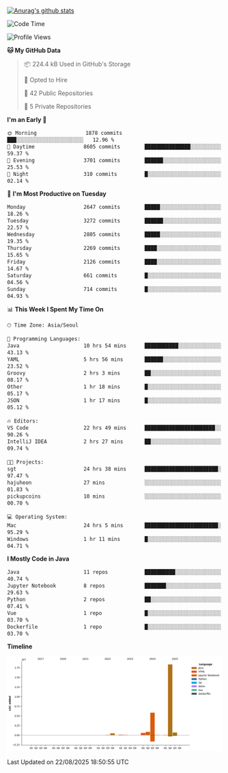 [![Anurag's github stats](https://github-readme-stats.vercel.app/api?username=hajubal)](https://github.com/anuraghazra/github-readme-stats)

<!--START_SECTION:waka-->
![Code Time](http://img.shields.io/badge/Code%20Time-712%20hrs%2035%20mins-blue)

![Profile Views](http://img.shields.io/badge/Profile%20Views-0-blue)

**🐱 My GitHub Data** 

> 📦 224.4 kB Used in GitHub's Storage 
 > 
> 💼 Opted to Hire
 > 
> 📜 42 Public Repositories 
 > 
> 🔑 5 Private Repositories 
 > 
**I'm an Early 🐤** 

```text
🌞 Morning                1878 commits        ███░░░░░░░░░░░░░░░░░░░░░░   12.96 % 
🌆 Daytime                8605 commits        ███████████████░░░░░░░░░░   59.37 % 
🌃 Evening                3701 commits        ██████░░░░░░░░░░░░░░░░░░░   25.53 % 
🌙 Night                  310 commits         █░░░░░░░░░░░░░░░░░░░░░░░░   02.14 % 
```
📅 **I'm Most Productive on Tuesday** 

```text
Monday                   2647 commits        █████░░░░░░░░░░░░░░░░░░░░   18.26 % 
Tuesday                  3272 commits        ██████░░░░░░░░░░░░░░░░░░░   22.57 % 
Wednesday                2805 commits        █████░░░░░░░░░░░░░░░░░░░░   19.35 % 
Thursday                 2269 commits        ████░░░░░░░░░░░░░░░░░░░░░   15.65 % 
Friday                   2126 commits        ████░░░░░░░░░░░░░░░░░░░░░   14.67 % 
Saturday                 661 commits         █░░░░░░░░░░░░░░░░░░░░░░░░   04.56 % 
Sunday                   714 commits         █░░░░░░░░░░░░░░░░░░░░░░░░   04.93 % 
```


📊 **This Week I Spent My Time On** 

```text
🕑︎ Time Zone: Asia/Seoul

💬 Programming Languages: 
Java                     10 hrs 54 mins      ███████████░░░░░░░░░░░░░░   43.13 % 
YAML                     5 hrs 56 mins       ██████░░░░░░░░░░░░░░░░░░░   23.52 % 
Groovy                   2 hrs 3 mins        ██░░░░░░░░░░░░░░░░░░░░░░░   08.17 % 
Other                    1 hr 18 mins        █░░░░░░░░░░░░░░░░░░░░░░░░   05.17 % 
JSON                     1 hr 17 mins        █░░░░░░░░░░░░░░░░░░░░░░░░   05.12 % 

🔥 Editors: 
VS Code                  22 hrs 49 mins      ███████████████████████░░   90.26 % 
IntelliJ IDEA            2 hrs 27 mins       ██░░░░░░░░░░░░░░░░░░░░░░░   09.74 % 

🐱‍💻 Projects: 
sgt                      24 hrs 38 mins      ████████████████████████░   97.47 % 
hajuheon                 27 mins             ░░░░░░░░░░░░░░░░░░░░░░░░░   01.83 % 
pickupcoins              10 mins             ░░░░░░░░░░░░░░░░░░░░░░░░░   00.70 % 

💻 Operating System: 
Mac                      24 hrs 5 mins       ████████████████████████░   95.29 % 
Windows                  1 hr 11 mins        █░░░░░░░░░░░░░░░░░░░░░░░░   04.71 % 
```

**I Mostly Code in Java** 

```text
Java                     11 repos            ██████████░░░░░░░░░░░░░░░   40.74 % 
Jupyter Notebook         8 repos             ███████░░░░░░░░░░░░░░░░░░   29.63 % 
Python                   2 repos             ██░░░░░░░░░░░░░░░░░░░░░░░   07.41 % 
Vue                      1 repo              █░░░░░░░░░░░░░░░░░░░░░░░░   03.70 % 
Dockerfile               1 repo              █░░░░░░░░░░░░░░░░░░░░░░░░   03.70 % 
```



**Timeline**

![Lines of Code chart](https://raw.githubusercontent.com/hajubal/hajubal/main/assets/bar_graph.png)


 Last Updated on 22/08/2025 18:50:55 UTC
<!--END_SECTION:waka-->